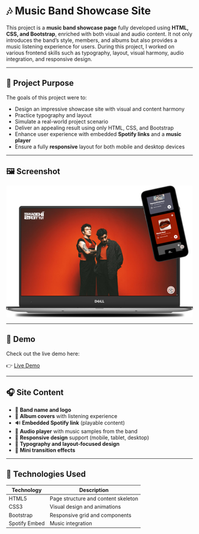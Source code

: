 # 🎶 Music Band Showcase Site

This project is a **music band showcase page** fully developed using **HTML, CSS, and Bootstrap**, enriched with both visual and audio content. It not only introduces the band’s style, members, and albums but also provides a music listening experience for users. During this project, I worked on various frontend skills such as typography, layout, visual harmony, audio integration, and responsive design.

---

## 🎯 Project Purpose

The goals of this project were to:  
- Design an impressive showcase site with visual and content harmony  
- Practice typography and layout  
- Simulate a real-world project scenario  
- Deliver an appealing result using only HTML, CSS, and Bootstrap  
- Enhance user experience with embedded **Spotify links** and a **music player**  
- Ensure a fully **responsive** layout for both mobile and desktop devices  

---

## 🖼️ Screenshot

![Music Band Site](./images/muzik-grubu-tanitimi.png)

---

## 🔗 Demo

Check out the live demo here:

👉 [Live Demo](https://tugce.42web.io)

---

## 🎧 Site Content

- 🎵 **Band name and logo**  
- 💽 **Album covers** with listening experience  
- 🔊 **Embedded Spotify link** (playable content)  
- 🎼 **Audio player** with music samples from the band  
- 📱 **Responsive design** support (mobile, tablet, desktop)  
- 🎨 **Typography and layout-focused design**  
- 🌈 **Mini transition effects**  

---

## 🔧 Technologies Used

| Technology     | Description                          |
| -------------- | ------------------------------------ |
| HTML5           | Page structure and content skeleton  |
| CSS3            | Visual design and animations         |
| Bootstrap       | Responsive grid and components       |
| Spotify Embed   | Music integration                    |
